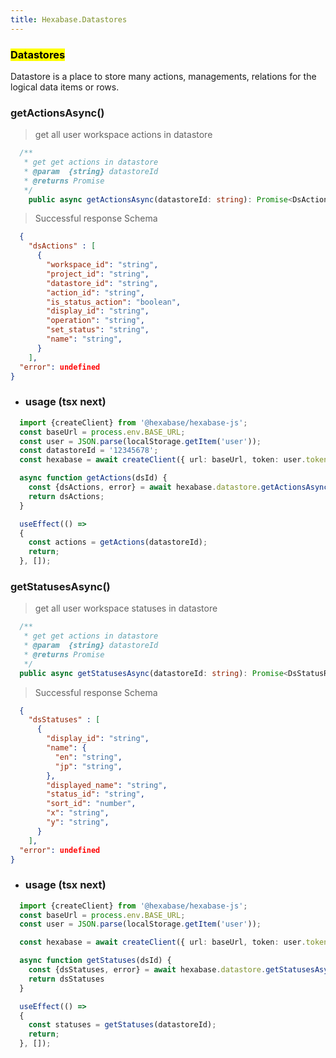 ```yaml
---
title: Hexabase.Datastores
---
```


### <mark>Datastores</mark>
Datastore is a place to store many actions, managements, relations for the logical data items or rows.

### getActionsAsync()

> get all user workspace actions in datastore 

```ts
  /**
   * get get actions in datastore
   * @param  {string} datastoreId
   * @returns Promise
   */
    public async getActionsAsync(datastoreId: string): Promise<DsActionRes>
```

> Successful response Schema

```json
  {
    "dsActions" : [
      {
        "workspace_id": "string",
        "project_id": "string",
        "datastore_id": "string",
        "action_id": "string",
        "is_status_action": "boolean",
        "display_id": "string",
        "operation": "string",
        "set_status": "string",
        "name": "string",
      }
    ],
  "error": undefined
}
```

- ### usage (tsx next)
```ts
  import {createClient} from '@hexabase/hexabase-js';
  const baseUrl = process.env.BASE_URL;
  const user = JSON.parse(localStorage.getItem('user'));
  const datastoreId = '12345678';
  const hexabase = await createClient({ url: baseUrl, token: user.token});

  async function getActions(dsId) {
    const {dsActions, error} = await hexabase.datastore.getActionsAsync(dsId);
    return dsActions;
  }

  useEffect(() =>
  {
    const actions = getActions(datastoreId);
    return;
  }, []); 
```


### getStatusesAsync()

> get all user workspace statuses in datastore 

```ts
  /**
   * get get actions in datastore
   * @param  {string} datastoreId
   * @returns Promise
   */
  public async getStatusesAsync(datastoreId: string): Promise<DsStatusRes>
```

> Successful response Schema

```json
  {
    "dsStatuses" : [
      {
        "display_id": "string",
        "name": {
          "en": "string",
          "jp": "string",
        },
        "displayed_name": "string",
        "status_id": "string",
        "sort_id": "number",
        "x": "string",
        "y": "string",
      }
    ],
  "error": undefined
}
```

- ### usage (tsx next)
```ts
  import {createClient} from '@hexabase/hexabase-js';
  const baseUrl = process.env.BASE_URL;
  const user = JSON.parse(localStorage.getItem('user'));

  const hexabase = await createClient({ url: baseUrl, token: user.token});

  async function getStatuses(dsId) {
    const {dsStatuses, error} = await hexabase.datastore.getStatusesAsync(dsId);
    return dsStatuses
  }

  useEffect(() =>
  {
    const statuses = getStatuses(datastoreId);
    return;
  }, []); 
```
